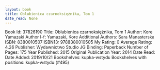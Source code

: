 ```yaml
---
layout: book
title: Oblubienica czarnoksiężnika, Tom 1
date_read: None
---
```


Book Id: 37826190
Title: Oblubienica czarnoksiężnika, Tom 1
Author: Kore Yamazaki
Author l-f: Yamazaki, Kore
Additional Authors: Sara Manasterska
ISBN: 8380010507
ISBN13: 9788380010505
My Rating: 0
Average Rating: 4.26
Publisher: Wydawnictwo Studio JG
Binding: Paperback
Number of Pages: 175
Year Published: 2015
Original Publication Year: 2014
Date Read: 
Date Added: 2019/10/21
Bookshelves: kupka-wstydu
Bookshelves with positions: kupka-wstydu (#495)

